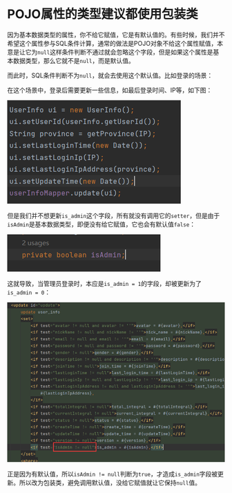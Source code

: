 # POJO属性的类型建议都使用包装类

因为基本数据类型的属性，你不给它赋值，它是有默认值的。有些时候，我们并不希望这个属性参与SQL条件计算，通常的做法是POJO对象不给这个属性赋值，本意是让它为`null`这样条件判断不通过就会忽略这个字段，但是如果这个属性是基本数据类型，那么它就不是`null`，而是默认值。

而此时，SQL条件判断不为`null`，就会去使用这个默认值。比如登录的场景：

在这个场景中，登录后需要更新一些信息，如最后登录时间、IP等，如下图：

![image-20250331195626442](assets/image-20250331195626442.png)

但是我们并不想更新`is_admin`这个字段，所有就没有调用它的`setter`，但是由于`isAdmin`是基本数据类型，即便没有给它赋值，它也会有默认值`false`：

![image-20250331195752842](assets/image-20250331195752842.png)

这就导致，当管理员登录时，本应是`is_admin = 1`的字段，却被更新为了`is_admin = 0`：

![image-20250331200006791](assets/image-20250331200006791.png)

正是因为有默认值，所以`isAdmin != null`判断为`true`，才造成`is_admin`字段被更新。所以改为包装类，避免调用默认值，没给它赋值就让它保持`null`值。